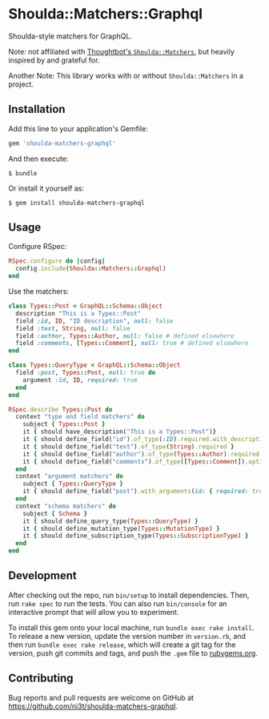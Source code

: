 # Shoulda::Matchers::Graphql

Shoulda-style matchers for GraphQL. 

Note: not affiliated with [Thoughtbot's `Shoulda::Matchers`](https://github.com/thoughtbot/shoulda-matchers), but heavily inspired by and grateful for.

Another Note: This library works with or without `Shoulda::Matchers` in a project.

## Installation

Add this line to your application's Gemfile:

```ruby
gem 'shoulda-matchers-graphql'
```

And then execute:

    $ bundle

Or install it yourself as:

    $ gem install shoulda-matchers-graphql

## Usage

Configure RSpec:

```ruby
RSpec.configure do |config|
  config.include(Shoulda::Matchers::Graphql)
end
```

Use the matchers:

```ruby
class Types::Post < GraphQL::Schema::Object
  description "This is a Types::Post"
  field :id, ID, "ID description", null: false
  field :text, String, null: false
  field :author, Types::Author, null: false # defined elsewhere
  field :comments, [Types::Comment], null: true # defined elsewhere
end

class Types::QueryType < GraphQL::Schema::Object
  field :post, Types::Post, null: true do
    argument :id, ID, required: true
  end
end

RSpec.describe Types::Post do
  context "type and field matchers" do
    subject { Types::Post }
    it { should have_description("This is a Types::Post")}
    it { should define_field("id").of_type(:ID).required.with_description("ID Description") }
    it { should define_field("text").of_type(String).required }
    it { should define_field("author").of_type(Types::Author).required }
    it { should define_field("comments").of_type([Types::Comment]).optional }
  end
  context "argument matchers" do
    subject { Types::QueryType }
    it { should define_field("post").with_arguments(id: { required: true }) }
  end
  context "schema matchers" do
    subject { Schema }
    it { should define_query_type(Types::QueryType) }
    it { should define_mutation_type(Types::MutationType) }
    it { should define_subscription_type(Types::SubscriptionType) }
  end
end
```

## Development

After checking out the repo, run `bin/setup` to install dependencies. Then, run `rake spec` to run the tests. You can also run `bin/console` for an interactive prompt that will allow you to experiment.

To install this gem onto your local machine, run `bundle exec rake install`. To release a new version, update the version number in `version.rb`, and then run `bundle exec rake release`, which will create a git tag for the version, push git commits and tags, and push the `.gem` file to [rubygems.org](https://rubygems.org).

## Contributing

Bug reports and pull requests are welcome on GitHub at https://github.com/ni3t/shoulda-matchers-graphql.


